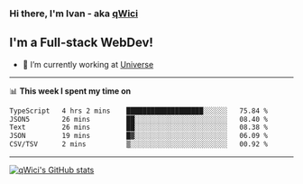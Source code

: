 ### Hi there, I'm Ivan - aka [qWici][website]

## I'm a Full-stack WebDev!
- 🔭 I’m currently working at [Universe][universe]

---

📊 **This week I spent my time on**
<!--START_SECTION:waka-->

```txt
TypeScript   4 hrs 2 mins    ███████████████████░░░░░░   75.84 %
JSON5        26 mins         ██░░░░░░░░░░░░░░░░░░░░░░░   08.40 %
Text         26 mins         ██░░░░░░░░░░░░░░░░░░░░░░░   08.38 %
JSON         19 mins         █▓░░░░░░░░░░░░░░░░░░░░░░░   06.09 %
CSV/TSV      2 mins          ▒░░░░░░░░░░░░░░░░░░░░░░░░   00.92 %
```

<!--END_SECTION:waka-->

---

[![qWici's GitHub stats](https://github-readme-stats.vercel.app/api?username=qWici)](https://github.com/qWici/github-readme-stats)

[website]: https://devkucher.com
[twitter]: https://twitter.com/KucherDev
[linkedin]: https://www.linkedin.com/in/ivankucher
[universe]: https://universeapps.limited
